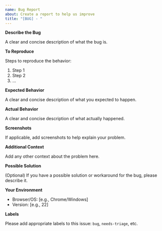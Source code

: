 ```yaml
---
name: Bug Report
about: Create a report to help us improve
title: "[BUG] - "
---
```


**Describe the Bug**

A clear and concise description of what the bug is.

**To Reproduce**

Steps to reproduce the behavior:

1. Step 1
2. Step 2
3. ...

**Expected Behavior**

A clear and concise description of what you expected to happen.

**Actual Behavior**

A clear and concise description of what actually happened.

**Screenshots**

If applicable, add screenshots to help explain your problem.

**Additional Context**

Add any other context about the problem here.

**Possible Solution**

(Optional) If you have a possible solution or workaround for the bug, please describe it.

**Your Environment**

- Browser/OS: [e.g., Chrome/Windows]
- Version: [e.g., 22]

**Labels**

Please add appropriate labels to this issue: `bug`, `needs-triage`, etc.
